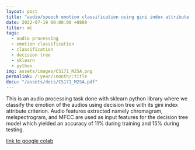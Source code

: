 ```yaml
---
layout: post
title: "audio/speech emotion classification using gini index attribute criterion of decision tree classifier"
date: 2022-07-19 00:00:00 +0800
filter: ml
tags:
  - audio processing
  - emotion classification
  - classification
  - decision tree
  - sklearn
  - python
img: assets/images/CS171_M2SA.png
permalink: /:year/:month/:title
docu: "/assets/docs/CS171_M2SA.pdf"
---
```

This is an audio processing task done with sklearn python library where we classify the emotion of the audios using decision tree with its gini index attribute criterion.
Audio features extracted namely chromagram, melspectrogram, and MFCC are used as input features for the decision tree model which yielded an accuracy of 11% during training and 15% during testing.

[link to google colab](https://colab.research.google.com/drive/1XWuLXQzcKqgFVsYdktQtULTVl5t6qzzd?usp=sharing)
